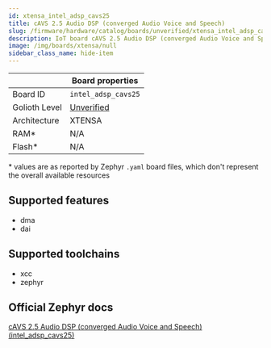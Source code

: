 ```yaml
---
id: xtensa_intel_adsp_cavs25
title: cAVS 2.5 Audio DSP (converged Audio Voice and Speech)
slug: /firmware/hardware/catalog/boards/unverified/xtensa_intel_adsp_cavs25
description: IoT board cAVS 2.5 Audio DSP (converged Audio Voice and Speech), compatible with Golioth at unverified level.
image: /img/boards/xtensa/null
sidebar_class_name: hide-item
---
```


[//]: # (This is an auto-generated file, do not edit! Changes to it will be lost upon re-generation)



|                | Board properties     |
| -------------  | -------------------- |
| Board ID       | `intel_adsp_cavs25` |
| Golioth Level  | [Unverified](/firmware/hardware#unverified-boards) |
| Architecture   | XTENSA |
| RAM*           | N/A |
| Flash*         | N/A |

\* values are as reported by Zephyr `.yaml` board files, which don't represent the overall available resources



## Supported features

* dma
* dai

## Supported toolchains

* xcc
* zephyr

## Official Zephyr docs

[cAVS 2.5 Audio DSP (converged Audio Voice and Speech) (intel_adsp_cavs25)](https://docs.zephyrproject.org/latest/boards/xtensa/intel_adsp_cavs25/doc/index.html)
